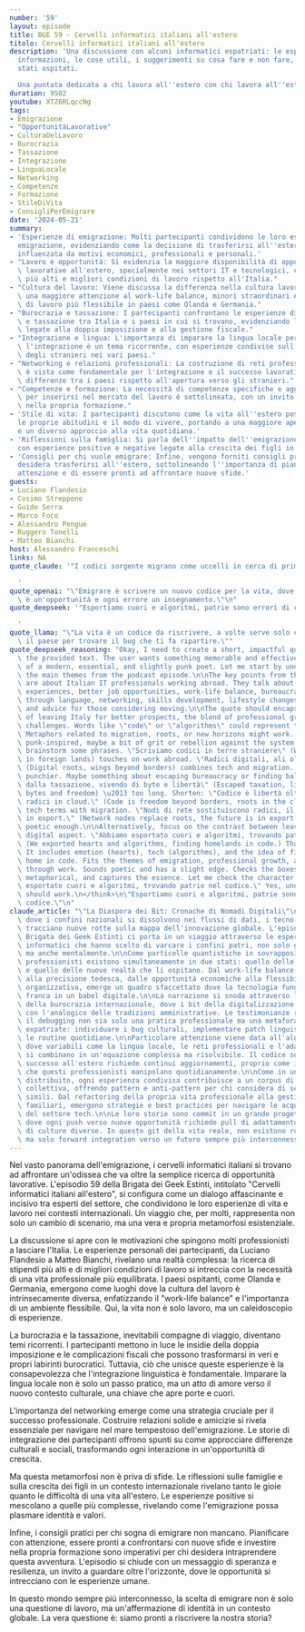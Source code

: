 ```yaml
---
number: '59'
layout: episode
title: BGE 59 - Cervelli informatici italiani all'estero
titolo: Cervelli informatici italiani all'estero
description: 'Una discussione con alcuni informatici espatriati: le esperienze, le
  informazioni, le cose utili, i suggerimenti su cosa fare e non fare, a seconda degli
  stati ospitati.

  Una puntata dedicata a chi lavora all''estero con chi lavora all''estero o con l''estero.'
duration: 9502
youtube: XTZ6RLqccNg
tags:
- Emigrazione
- "OpportunitàLavorative"
- CulturaDelLavoro
- Burocrazia
- Tassazione
- Integrazione
- LinguaLocale
- Networking
- Competenze
- Formazione
- StileDiVita
- ConsigliPerEmigrare
date: '2024-05-21'
summary:
- 'Esperienze di emigrazione: Molti partecipanti condividono le loro esperienze di
  emigrazione, evidenziando come la decisione di trasferirsi all''estero sia stata
  influenzata da motivi economici, professionali e personali.'
- "Lavoro e opportunità: Si evidenzia la maggiore disponibilità di opportunità\
  \ lavorative all'estero, specialmente nei settori IT e tecnologici, con stipendi\
  \ più alti e migliori condizioni di lavoro rispetto all'Italia."
- "Cultura del lavoro: Viene discussa la differenza nella cultura lavorativa, con\
  \ una maggiore attenzione al work-life balance, minori straordinari e un ambiente\
  \ di lavoro più flessibile in paesi come Olanda e Germania."
- "Burocrazia e tassazione: I partecipanti confrontano le esperienze di burocrazia\
  \ e tassazione tra Italia e i paesi in cui si trovano, evidenziando le difficoltà\
  \ legate alla doppia imposizione e alla gestione fiscale."
- "Integrazione e lingua: L'importanza di imparare la lingua locale per facilitare\
  \ l'integrazione è un tema ricorrente, con esperienze condivise sull'approccio\
  \ degli stranieri nei vari paesi."
- "Networking e relazioni professionali: La costruzione di reti professionali e amicizie\
  \ è vista come fondamentale per l'integrazione e il successo lavorativo, con\
  \ differenze tra i paesi rispetto all'apertura verso gli stranieri."
- "Competenze e formazione: La necessità di competenze specifiche e aggiornate\
  \ per inserirsi nel mercato del lavoro è sottolineata, con un invito a investire\
  \ nella propria formazione."
- 'Stile di vita: I partecipanti discutono come la vita all''estero possa influenzare
  le proprie abitudini e il modo di vivere, portando a una maggiore apertura mentale
  e un diverso approccio alla vita quotidiana.'
- 'Riflessioni sulla famiglia: Si parla dell''impatto dell''emigrazione sulle famiglie,
  con esperienze positive e negative legate alla crescita dei figli in contesti internazionali.'
- 'Consigli per chi vuole emigrare: Infine, vengono forniti consigli pratici per chi
  desidera trasferirsi all''estero, sottolineando l''importanza di pianificare con
  attenzione e di essere pronti ad affrontare nuove sfide.'
guests:
- Luciano Flandesio
- Cosimo Streppone
- Guido Serra
- Marco Foco
- Alessandro Pengue
- Ruggero Tonelli
- Matteo Bianchi
host: Alessandro Franceschi
links: NA
quote_claude: '"I codici sorgente migrano come uccelli in cerca di primavere digitali"

  '
quote_openai: "\"Emigrare è scrivere un nuovo codice per la vita, dove ogni riga\
  \ è un'opportunità e ogni errore un insegnamento.\"\n"
quote_deepseek: '"Esportiamo cuori e algoritmi, patrie sono errori di codice."

  '
quote_llama: "\"La vita è un codice da riscrivere, a volte serve solo cambiare\
  \ il paese per trovare il bug che ti fa ripartire.\""
quote_deepseek_reasoning: "Okay, I need to create a short, impactful quote based on\
  \ the provided text. The user wants something memorable and effective, in the style\
  \ of a modern, essential, and slightly punk poet. Let me start by understanding\
  \ the main themes from the podcast episode.\n\nThe key points from the discussion\
  \ are about Italian IT professionals working abroad. They talk about emigration\
  \ experiences, better job opportunities, work-life balance, bureaucracy, integration\
  \ through language, networking, skills development, lifestyle changes, family impact,\
  \ and advice for those considering moving.\n\nThe quote should encapsulate the essence\
  \ of leaving Italy for better prospects, the blend of professional growth with personal\
  \ challenges. Words like \"code\" or \"algorithms\" could represent the IT aspect.\
  \ Metaphors related to migration, roots, or new horizons might work. Since it's\
  \ punk-inspired, maybe a bit of grit or rebellion against the system.\n\nLet me\
  \ brainstorm some phrases. \"Scriviamo codici in terre straniere\" (We write code\
  \ in foreign lands) touches on work abroad. \"Radici digitali, ali oltre confini\"\
  \ (Digital roots, wings beyond borders) combines tech and migration. Needs to be\
  \ punchier. Maybe something about escaping bureaucracy or finding balance. \"Fuggiti\
  \ dalla tassazione, vivendo di byte e libertà\" (Escaped taxation, living on\
  \ bytes and freedom) \u2013 too long. Shorten: \"Codice è libertà oltre confini,\
  \ radici in cloud.\" (Code is freedom beyond borders, roots in the cloud.) Mixes\
  \ tech terms with migration. \"Nodi di rete sostituiscono radici, il futuro è\
  \ in export.\" (Network nodes replace roots, the future is in export.) Not quite\
  \ poetic enough.\n\nAlternatively, focus on the contrast between leaving and the\
  \ digital aspect. \"Abbiamo esportato cuori e algoritmi, trovando patrie nel codice.\"\
  \ (We exported hearts and algorithms, finding homelands in code.) That's 128 characters.\
  \ It includes emotion (hearts), tech (algorithms), and the idea of finding a new\
  \ home in code. Fits the themes of emigration, professional growth, and integration\
  \ through work. Sounds poetic and has a slight edge. Checks the boxes: brief, memorable,\
  \ metaphorical, and captures the essence. Let me check the character count: \"Abbiamo\
  \ esportato cuori e algoritmi, trovando patrie nel codice.\" Yes, under 150. That\
  \ should work.\n</think>\n\"Esportiamo cuori e algoritmi, patrie sono errori di\
  \ codice.\"\n"
claude_article: "\"La Diaspora dei Bit: Cronache di Nomadi Digitali\"\n\nIn un'epoca\
  \ dove i confini nazionali si dissolvono nei flussi di dati, i tecno-nomadi italiani\
  \ tracciano nuove rotte sulla mappa dell'innovazione globale. L'episodio 59 della\
  \ Brigata dei Geek Estinti ci porta in un viaggio attraverso le esperienze di sette\
  \ informatici che hanno scelto di varcare i confini patri, non solo geograficamente\
  \ ma anche mentalmente.\n\nCome particelle quantistiche in sovrapposizione, questi\
  \ professionisti esistono simultaneamente in due stati: quello delle radici italiane\
  \ e quello delle nuove realtà che li ospitano. Dal work-life balance olandese\
  \ alla precisione tedesca, dalle opportunità economiche alla flessibilità\
  \ organizzativa, emerge un quadro sfaccettato dove la tecnologia funge da lingua\
  \ franca in un babel digitale.\n\nLa narrazione si snoda attraverso le complessità\
  \ della burocrazia internazionale, dove i bit della digitalizzazione si scontrano\
  \ con l'analogico delle tradizioni amministrative. Le testimonianze rivelano come\
  \ il debugging non sia solo una pratica professionale ma una metafora della vita\
  \ expatriate: individuare i bug culturali, implementare patch linguistiche, ottimizzare\
  \ le routine quotidiane.\n\nParticolare attenzione viene data all'algoritmo dell'integrazione,\
  \ dove variabili come la lingua locale, le reti professionali e l'adattamento culturale\
  \ si combinano in un'equazione complessa ma risolvibile. Il codice sorgente del\
  \ successo all'estero richiede continui aggiornamenti, proprio come i framework\
  \ che questi professionisti manipolano quotidianamente.\n\nCome in un repository\
  \ distribuito, ogni esperienza condivisa contribuisce a un corpus di conoscenza\
  \ collettiva, offrendo pattern e anti-pattern per chi considera di seguire percorsi\
  \ simili. Dal refactoring della propria vita professionale alla gestione delle dipendenze\
  \ familiari, emergono strategie e best practices per navigare le acque internazionali\
  \ del settore tech.\n\nLe loro storie sono commit in un grande progetto di vita,\
  \ dove ogni push verso nuove opportunità richiede pull di adattamento e merge\
  \ di culture diverse. In questo git della vita reale, non esistono rollback facili,\
  \ ma solo forward integration verso un futuro sempre più interconnesso.\n"
---
```

Nel vasto panorama dell'emigrazione, i cervelli informatici italiani si trovano ad affrontare un'odissea che va oltre la semplice ricerca di opportunità lavorative. L'episodio 59 della Brigata dei Geek Estinti, intitolato "Cervelli informatici italiani all'estero", si configura come un dialogo affascinante e incisivo tra esperti del settore, che condividono le loro esperienze di vita e lavoro nei contesti internazionali. Un viaggio che, per molti, rappresenta non solo un cambio di scenario, ma una vera e propria metamorfosi esistenziale.

La discussione si apre con le motivazioni che spingono molti professionisti a lasciare l'Italia. Le esperienze personali dei partecipanti, da Luciano Flandesio a Matteo Bianchi, rivelano una realtà complessa: la ricerca di stipendi più alti e di migliori condizioni di lavoro si intreccia con la necessità di una vita professionale più equilibrata. I paesi ospitanti, come Olanda e Germania, emergono come luoghi dove la cultura del lavoro è intrinsecamente diversa, enfatizzando il "work-life balance" e l'importanza di un ambiente flessibile. Qui, la vita non è solo lavoro, ma un caleidoscopio di esperienze.

La burocrazia e la tassazione, inevitabili compagne di viaggio, diventano temi ricorrenti. I partecipanti mettono in luce le insidie della doppia imposizione e le complicazioni fiscali che possono trasformarsi in veri e propri labirinti burocratici. Tuttavia, ciò che unisce queste esperienze è la consapevolezza che l'integrazione linguistica è fondamentale. Imparare la lingua locale non è solo un passo pratico, ma un atto di amore verso il nuovo contesto culturale, una chiave che apre porte e cuori.

L'importanza del networking emerge come una strategia cruciale per il successo professionale. Costruire relazioni solide e amicizie si rivela essenziale per navigare nel mare tempestoso dell'emigrazione. Le storie di integrazione dei partecipanti offrono spunti su come approcciare differenze culturali e sociali, trasformando ogni interazione in un'opportunità di crescita.

Ma questa metamorfosi non è priva di sfide. Le riflessioni sulle famiglie e sulla crescita dei figli in un contesto internazionale rivelano tanto le gioie quanto le difficoltà di una vita all'estero. Le esperienze positive si mescolano a quelle più complesse, rivelando come l'emigrazione possa plasmare identità e valori.

Infine, i consigli pratici per chi sogna di emigrare non mancano. Pianificare con attenzione, essere pronti a confrontarsi con nuove sfide e investire nella propria formazione sono imperativi per chi desidera intraprendere questa avventura. L'episodio si chiude con un messaggio di speranza e resilienza, un invito a guardare oltre l'orizzonte, dove le opportunità si intrecciano con le esperienze umane.

In questo mondo sempre più interconnesso, la scelta di emigrare non è solo una questione di lavoro, ma un'affermazione di identità in un contesto globale. La vera questione è: siamo pronti a riscrivere la nostra storia?
